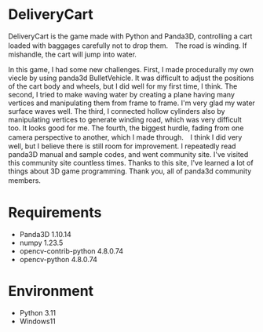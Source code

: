 # DeliveryCart

DeliveryCart is the game made with Python and Panda3D, controlling a cart loaded with baggages carefully not to drop them.　The road is winding. If mishandle, the cart will jump into water.

In this game, I had some new challenges. First, I made procedurally my own viecle by using panda3d BulletVehicle. It was difficult to adjust the positions of the cart body and wheels, but I did well for my first time, I think. The second, I tried to make waving water by creating a plane having many vertices and manipulating them from frame to frame. I'm very glad my water surface waves well. The third, I connected hollow cylinders also by manipulating vertices to generate winding road, which was very difficult too. It looks good for me. The fourth, the biggest hurdle, fading from one camera perspective to another, which I made through.　I think I did very well, but I believe there is still room for improvement. 
I repeatedly read panda3D manual and sample codes, and went community site. I've visited this community site countless times. Thanks to this site, I've learned a lot of things about 3D game programming. Thank you, all of panda3d community members.　

# Requirements
* Panda3D 1.10.14
* numpy 1.23.5
* opencv-contrib-python 4.8.0.74
* opencv-python 4.8.0.74

# Environment
* Python 3.11
* Windows11

